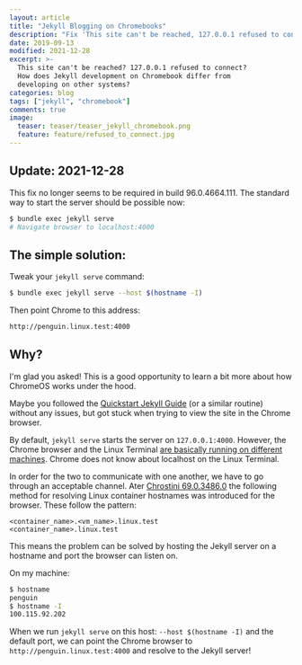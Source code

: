 ```yaml
---
layout: article
title: "Jekyll Blogging on Chromebooks"
description: "Fix 'This site can't be reached, 127.0.0.1 refused to connect' error when Jekyll blogging on Chromebooks."
date: 2019-09-13
modified: 2021-12-28
excerpt: >-
  This site can't be reached? 127.0.0.1 refused to connect?
  How does Jekyll development on Chromebook differ from
  developing on other systems?
categories: blog
tags: ["jekyll", "chromebook"]
comments: true
image:
  teaser: teaser/teaser_jekyll_chromebook.png
  feature: feature/refused_to_connect.jpg
---
```


## Update: 2021-12-28

This fix no longer
seems to be required in build 96.0.4664.111. The
standard way to start the server should be possible
now:

```bash
$ bundle exec jekyll serve
# Navigate browser to localhost:4000
```

## The simple solution:

Tweak your `jekyll serve` command:

```bash
$ bundle exec jekyll serve --host $(hostname -I)
```

Then point Chrome to this address:

```bash
http://penguin.linux.test:4000
```

## Why?

I'm glad you asked! This is a good opportunity to learn a bit more about how ChromeOS works under the hood.

Maybe you followed the [Quickstart Jekyll Guide](https://jekyllrb.com/docs/)
(or a similar routine)
without any issues, but got stuck when trying to view the site in the Chrome browser.

By default, `jekyll serve` starts the server on `127.0.0.1:4000`. However, the
Chrome browser and the Linux Terminal
[are basically running on different machines](https://support.google.com/chromebook/thread/8244000?hl=en).
Chrome does not know about localhost on the Linux Terminal.

In order for the two to communicate with one another, we have to go through an acceptable channel.
Ater [Chrostini 69.0.3486.0](https://www.reddit.com/r/Crostini/comments/8y337o/hostname_resolution_change_to_penguinlinuxtest/)
the following method for resolving Linux container hostnames was introduced for the browser. These follow the pattern:

```text
<container_name>.<vm_name>.linux.test
<container_name>.linux.test
```

This means the problem can be solved by hosting the Jekyll server on a hostname and port the browser
can listen on.

On my machine:

```bash
$ hostname
penguin
$ hostname -I
100.115.92.202
```

When we run `jekyll serve` on this host: `--host $(hostname -I)` and the default port,
we can point the Chrome browser to `http://penguin.linux.test:4000` and
resolve to the Jekyll server!
